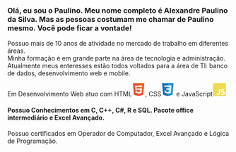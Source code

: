 <h3>Olá, eu sou o Paulino. Meu nome completo é Alexandre Paulino da Silva. Mas as pessoas costumam me chamar de Paulino mesmo. 
Você pode ficar a vontade!</h3>
<p>Possuo mais de 10 anos de atividade no mercado de trabalho em diferentes áreas.
<br>
Minha formação é em grande parte na área de tecnologia e administração.
<br>
Atualmente meus enteresses estão todos voltados para a área de TI: banco de dados, desenvolvimento web e mobile.</p>
<p>Em Desenvolvimento Web atuo com HTML<img src="https://raw.githubusercontent.com/devicons/devicon/master/icons/html5/html5-original.svg" width="30px">, CSS<img src="https://raw.githubusercontent.com/devicons/devicon/master/icons/css3/css3-original.svg" width="30px"> e JavaScript<img src="https://raw.githubusercontent.com/devicons/devicon/master/icons/javascript/javascript-plain.svg" width="30px"></p>
<h4>Possuo Conhecimentos em C, C++, C#, R e SQL. Pacote office intermediário e Excel Avançado.</h4>
<p>Possuo certificados em Operador de Computador, Excel Avançado e Lógica de Programação.</p>
